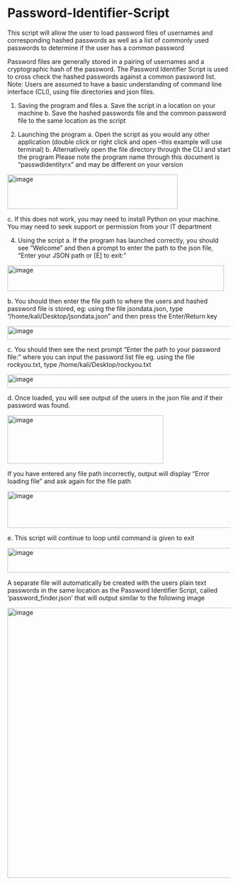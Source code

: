 # Password-Identifier-Script
This script will allow the user to load password files of usernames and corresponding hashed passwords as well as a list of commonly used passwords to determine if the user has a common password

Password files are generally stored in a pairing of usernames and a cryptographic hash of the password. The Password Identifier Script is used to cross check the hashed passwords against a common password list.
Note: Users are assumed to have a basic understanding of command line interface (CLI), using file directories and json files.

1.	Saving the program and files
  a.	Save the script in a location on your machine
  b.	Save the hashed passwords file and the common password file to the same location as the script

2.	Launching the program
  a.	Open the script as you would any other application (double click or right click and open –this example will use terminal)
  b.	Alternatively open the file directory through the CLI and start the program
  Please note the program name through this document is “passwdidentityrx” and may be different on your version

 <img width="384" height="78" alt="image" src="https://github.com/user-attachments/assets/fff209a4-5b78-46a0-8e6f-e42ab8ffeb27" />
 
  c.	If this does not work, you may need to install Python on your machine. You may need to seek support or permission from your IT department

4.	Using the script
a.	If the program has launched correctly, you should see “Welcome” and then a prompt to enter the path to the json file, “Enter your JSON path or [E] to exit:”

<img width="489" height="58" alt="image" src="https://github.com/user-attachments/assets/480165b4-3430-4a60-98d4-c6f97e056249" />

b.	You should then enter the file path to where the users and hashed password file is stored, eg: using the file jsondata.json, type “/home/kali/Desktop/jsondata.json” and then press the Enter/Return key

<img width="888" height="30" alt="image" src="https://github.com/user-attachments/assets/d1bb1b49-1e56-4c62-8416-20ee5081dfde" />

c.	You should then see the next prompt “Enter the path to your password file:” where you can input the password list file eg. using the file rockyou.txt, type /home/kali/Desktop/rockyou.txt

<img width="870" height="30" alt="image" src="https://github.com/user-attachments/assets/044c9fcd-0582-413e-9bc7-546a0b644f28" />

d.	Once loaded, you will see output of the users in the json file and if their password was found. 

<img width="352" height="109" alt="image" src="https://github.com/user-attachments/assets/ddbacb8c-3a8c-43c3-b4d3-98ef122acbec" />

If you have entered any file path incorrectly, output will display “Error loading file” and ask again for the file path

<img width="614" height="83" alt="image" src="https://github.com/user-attachments/assets/cb500636-7631-4fec-a891-0bf7e93010b0" />

e.	This script will continue to loop until command is given to exit

<img width="505" height="56" alt="image" src="https://github.com/user-attachments/assets/aa5d395a-4cca-438b-8bb6-c5b109fdeae5" />

A separate file will automatically be created with the users plain text passwords in the same location as the Password Identifier Script, called ‘password_finder.json’ that will output similar to the following image

<img width="511" height="609" alt="image" src="https://github.com/user-attachments/assets/f88da5fa-fe5b-4ad2-b9c0-5aa714eeab98" />
 
